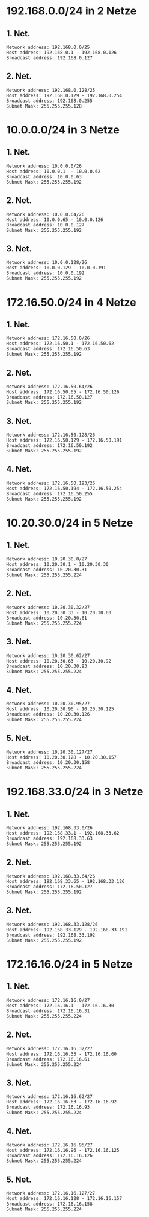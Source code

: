 # 192.168.0.0/24  in 2 Netze 
## 1. Net. 
	Network address: 192.168.0.0/25
	Host address: 192.168.0.1 - 192.168.0.126
	Broadcast address: 192.168.0.127
## 2. Net.
	Network address: 192.168.0.128/25
	Host address: 192.168.0.129 - 192.168.0.254
	Broadcast address: 192.168.0.255
	Subnet Mask: 255.255.255.128

# 10.0.0.0/24 in 3 Netze 
## 1. Net. 
	Network address: 10.0.0.0/26
	Host address: 10.0.0.1  - 10.0.0.62 
	Broadcast address: 10.0.0.63 
	Subnet Mask: 255.255.255.192
## 2. Net.
	Network address: 10.0.0.64/26
	Host address: 10.0.0.65 - 10.0.0.126
	Broadcast address: 10.0.0.127
	Subnet Mask: 255.255.255.192
## 3. Net.
	Network address: 10.0.0.128/26
	Host address: 10.0.0.129 - 10.0.0.191
	Broadcast address: 10.0.0.192
	Subnet Mask: 255.255.255.192

# 172.16.50.0/24 in 4 Netze 
## 1. Net.
	Network address: 172.16.50.0/26
	Host address: 172.16.50.1 - 172.16.50.62
	Broadcast address: 172.16.50.63
	Subnet Mask: 255.255.255.192
## 2. Net. 
	Network address: 172.16.50.64/26
	Host address: 172.16.50.65 - 172.16.50.126
	Broadcast address: 172.16.50.127
	Subnet Mask: 255.255.255.192
## 3. Net.
	Network address: 172.16.50.128/26
	Host address: 172.16.50.129 - 172.16.50.191
	Broadcast address: 172.16.50.192
	Subnet Mask: 255.255.255.192
## 4. Net.
	Network address: 172.16.50.193/26
	Host address: 172.16.50.194 - 172.16.50.254
	Broadcast address: 172.16.50.255
	Subnet Mask: 255.255.255.192
 
# 10.20.30.0/24 in 5 Netze 
## 1. Net.
	Network address: 10.20.30.0/27
	Host address: 10.20.30.1 - 10.20.30.30
	Broadcast address: 10.20.30.31
	Subnet Mask: 255.255.255.224
## 2. Net. 
	Network address: 10.20.30.32/27
	Host address: 10.20.30.33 - 10.20.30.60
	Broadcast address: 10.20.30.61
	Subnet Mask: 255.255.255.224
## 3. Net.
	Network address: 10.20.30.62/27
	Host address: 10.20.30.63 - 10.20.30.92
	Broadcast address: 10.20.30.93
	Subnet Mask: 255.255.255.224
## 4. Net.
	Network address: 10.20.30.95/27
	Host address: 10.20.30.96 - 10.20.30.125
	Broadcast address: 10.20.30.126
	Subnet Mask: 255.255.255.224 
## 5. Net.
	Network address: 10.20.30.127/27
	Host address: 10.20.30.128 - 10.20.30.157
	Broadcast address: 10.20.30.158
	Subnet Mask: 255.255.255.224

# 192.168.33.0/24 in 3 Netze 
## 1. Net.
	Network address: 192.168.33.0/26
	Host address: 192.168.33.1 - 192.168.33.62
	Broadcast address: 192.168.33.63
	Subnet Mask: 255.255.255.192
## 2. Net. 
	Network address: 192.168.33.64/26
	Host address: 192.168.33.65 - 192.168.33.126
	Broadcast address: 172.16.50.127
	Subnet Mask: 255.255.255.192
## 3. Net.
	Network address: 192.168.33.128/26
	Host address: 192.168.33.129 - 192.168.33.191
	Broadcast address: 192.168.33.192
	Subnet Mask: 255.255.255.192
 
# 172.16.16.0/24 in 5 Netze 
## 1. Net.
	Network address: 172.16.16.0/27
	Host address: 172.16.16.1 - 172.16.16.30
	Broadcast address: 172.16.16.31
	Subnet Mask: 255.255.255.224
## 2. Net. 
	Network address: 172.16.16.32/27
	Host address: 172.16.16.33 - 172.16.16.60
	Broadcast address: 172.16.16.61
	Subnet Mask: 255.255.255.224
## 3. Net.
	Network address: 172.16.16.62/27
	Host address: 172.16.16.63 - 172.16.16.92
	Broadcast address: 172.16.16.93
	Subnet Mask: 255.255.255.224
## 4. Net.
	Network address: 172.16.16.95/27
	Host address: 172.16.16.96 - 172.16.16.125
	Broadcast address: 172.16.16.126
	Subnet Mask: 255.255.255.224 
## 5. Net.
	Network address: 172.16.16.127/27
	Host address: 172.16.16.128 - 172.16.16.157
	Broadcast address: 172.16.16.158
	Subnet Mask: 255.255.255.224